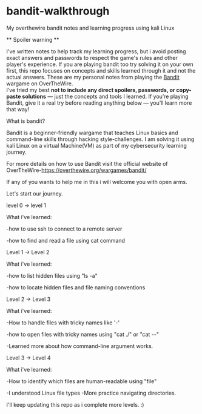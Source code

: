 # bandit-walkthrough
My overthewire bandit notes and learning progress using kali Linux

** Spoiler warning **

I've written notes to help track my learning progress, but i avoid posting exact answers and passwords to respect the game's rules and other player's experience.
If you are playing bandit too try solving it on your own first, this repo focuses on concepts and skills learned through it and not the actual answers.
These are my personal notes from playing the [Bandit](https://overthewire.org/wargames/bandit/) wargame on OverTheWire.  
I’ve tried my best **not to include any direct spoilers, passwords, or copy-paste solutions** — just the concepts and tools I learned.
If you’re playing Bandit, give it a real try before reading anything below — you’ll learn more that way!

What is bandit?

Bandit is a beginner-friendly wargame that teaches Linux basics and command-line skills through hacking style-challenges.
I am solving it using kali Linux on a virtual Machine(VM) as part of my cybersecurity learning journey.

For more details on how to use Bandit visit the official website of OverTheWire-https://overthewire.org/wargames/bandit/

If any of you wants to help me in this i will welcome you with open arms.

Let's start our journey.

level 0 -> level 1

What i've learned:

-how to use ssh to connect to a remote server

-how to find and read a file using cat command

Level 1 -> Level 2

What i've learned:

-how to list hidden files using "ls -a"

-how to locate hidden files and file naming conventions

Level 2 -> Level 3

What i've learned:

-How to handle files with tricky names like '-'

-how to open files with tricky names using "cat ./" or "cat --"

-Learned more about how command-line argument works.

Level 3 -> Level 4

What i've learned:

-How to identify which files are human-readable using "file"

-I understood Linux file types
-More practice navigating directories.

I'll keep updating this repo as i complete more levels. :)


